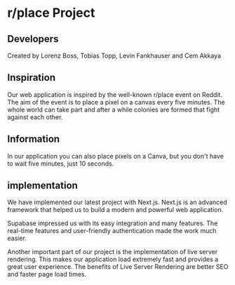 # r/place Project
## Developers
Created by Lorenz Boss, Tobias Topp, Levin Fankhauser and Cem Akkaya

## Inspiration 
Our web application is inspired by the well-known r/place event on Reddit. 
The aim of the event is to place a pixel on a canvas every five minutes. The whole world can take part and after a while colonies are formed that fight against each other.

## Information
In our application you can also place pixels on a Canva, but you don't have to wait five minutes, just 10 seconds.

## implementation
We have implemented our latest project with Next.js. Next.js is an advanced framework that helped us to build a modern and powerful web application.

Supabase impressed us with its easy integration and many features. The real-time features and user-friendly authentication made the work much easier.

Another important part of our project is the implementation of live server rendering. This makes our application load extremely fast and provides a great user experience. The benefits of Live Server Rendering are better SEO and faster page load times.